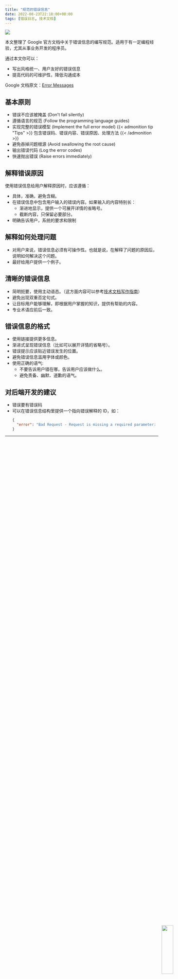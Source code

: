 ```yaml
---
title: "规范的错误信息"
date: 2022-08-23T22:18:00+08:00
tags: [错误日志, 技术文档]
---
```


![](/images/20221031083917.png)

本文整理了 Google 官方文档中关于错误信息的编写规范。适用于有一定编程经验，尤其从事业务开发的程序员。

通过本文你可以：

- 写出风格统一、用户友好的错误信息
- 提高代码的可维护性，降低沟通成本

Google 文档原文：[Error Messages](https://developers.google.com/tech-writing/error-messages)

## 基本原则

- 错误不应该被掩盖 (Don't fail silently)
- 遵循语言的规范 (Follow the programming language guides)
- 实现完整的错误模型 (Implement the full error model)
  {{< admonition tip "Tips" >}}
  包含错误码、错误内容、错误原因、处理方法
  {{< /admonition >}}
- 避免吞掉问题根源 (Avoid swallowing the root cause)
- 输出错误代码 (Log the error codes)
- 快速抛出错误 (Raise errors immediately)

## 解释错误原因

使用错误信息给用户解释原因时，应该遵循：

- 具体，准确，避免含糊。
- 在错误信息中包含用户输入的错误内容。如果输入的内容特别长：
  - 渐进地显示，提供一个可展开详情的省略号。
  - 截断内容，只保留必要部分。
- 明确告诉用户，系统的要求和限制

## 解释如何处理问题

- 对用户来说，错误信息必须有可操作性。也就是说，在解释了问题的原因后，说明如何解决这个问题。
- 最好给用户提供一个例子。

## 清晰的错误信息

- 简明扼要，使用主动语态。（这方面内容可以参考[技术文档写作指南](https://sund.site/posts/2022/technical-writing/)）
- 避免出现双重否定句式。
- 让目标用户能够理解，即根据用户掌握的知识，提供有帮助的内容。
- 专业术语应前后一致。

## 错误信息的格式

- 使用链接提供更多信息。
- 渐进式呈现错误信息（比如可以展开详情的省略号）。
- 错误提示应该贴近错误发生的位置。
- 避免错误信息滥用字体或颜色。
- 使用正确的语气:
  - 不要告诉用户错在哪，告诉用户应该做什么。
  - 避免责备、幽默、道歉的语气。

## 对后端开发的建议

- 错误要有错误码
- 可以在错误信息结构里提供一个指向错误解释的 ID，如：
  ```json
  {
    "error": "Bad Request - Request is missing a required parameter: -collection_name. Update parameter and resubmit. Issue Reference Number BR0x0071"
  }
  ```

---

<img src="/images/qrcode/like.png" style="width: 20%; z-index: 100; position: fixed; right: 25px; bottom: 100px">
